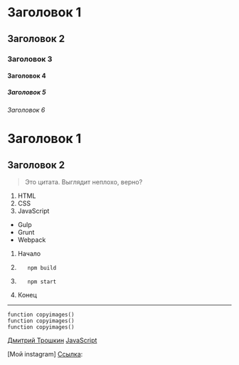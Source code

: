 # Заголовок 1
## Заголовок 2
### Заголовок 3
#### Заголовок 4
##### Заголовок 5
###### Заголовок 6

Заголовок 1
=======

Заголовок 2
-------

> Это цитата.
Выглядит неплохо, верно?

1. HTML
2. CSS
3. JavaScript

* Gulp
* Grunt
* Webpack

1. Начало
2.        npm build
3.        npm start
4. Конец
***
    function copyimages()
    function copyimages()
    function copyimages()
    
[Дмитрий Трошкин](https://vk.com/villainrox)
[JavaScript](https://learn.javascript.ru "Учебник по JavaScript")

[Мой instagram] [Ссылка]:

[Ссылка]: https://www.instagram.com "instagram"

